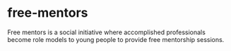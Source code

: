 # free-mentors
Free mentors is a social initiative where accomplished professionals become role models to young people to provide free mentorship sessions.
